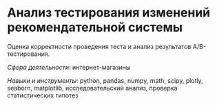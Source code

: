 # Анализ тестирования изменений рекомендательной системы

Оценка корректности проведения теста и анализ результатов A/B-тестирования.

*Сфера деятельности*: интернет-магазины

*Навыки и инструменты*: python, pandas, numpy, math, scipy, plotly, seaborn, matplotlib, исследовательский анализ, проверка статистических гипотез
